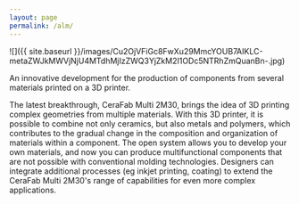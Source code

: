 ```yaml
---
layout: page
permalink: /alm/
---
```


![]({{ site.baseurl }}/images/Cu2OjVFiGc8FwXu29MmcYOUB7AIKLC-metaZWJkMWVjNjU4MTdhMjIzZWQ3YjZkM2I1ODc5NTRhZmQuanBn-.jpg)

An innovative development for the production of components from several materials printed on a 3D printer.

The latest breakthrough, CeraFab Multi 2M30, brings the idea of ​​3D printing complex geometries from multiple materials. With this 3D printer, it is possible to combine not only ceramics, but also metals and polymers, which contributes to the gradual change in the composition and organization of materials within a component. The open system allows you to develop your own materials, and now you can produce multifunctional components that are not possible with conventional molding technologies. Designers can integrate additional processes (eg inkjet printing, coating) to extend the CeraFab Multi 2M30's range of capabilities for even more complex applications.